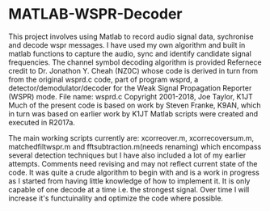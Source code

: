 # MATLAB-WSPR-Decoder
This project involves using Matlab to record audio signal data, sychronise and decode wspr messages. I have used my own algorithm and built in matlab functions to capture the audio, sync and identify candidate signal frequencies. The channel symbol decoding algorithm is provided Refernece credit to Dr. Jonathon Y. Cheah (NZ0C) whose code is derived in turn from from the original wsprd.c code, part of program wsprd, a detector/demodulator/decoder  for the Weak Signal Propagation Reporter (WSPR) mode.    File name: wsprd.c    Copyright 2001-2018, Joe Taylor, K1JT    Much of the present code is based on work by Steven Franke, K9AN,  which in turn was based on earlier work by K1JT 
Matlab scripts were created and executed in R2017a. 

The main working scripts currently are: xcorreover.m, xcorrecoversum.m, matchedfiltwspr.m and fftsubtraction.m(needs renaming) which encompass several detection techniques but I have also included a lot of my earlier attempts. Comments need revising and may not reflect current state of the code. It was quite a crude algorithm to begin with and is a work in progress as I started from having little knowledge of how to implement it. It is only capable of one decode at a time i.e. the strongest signal.  Over time I will increase it's functuinality and optimize the code where possible.
